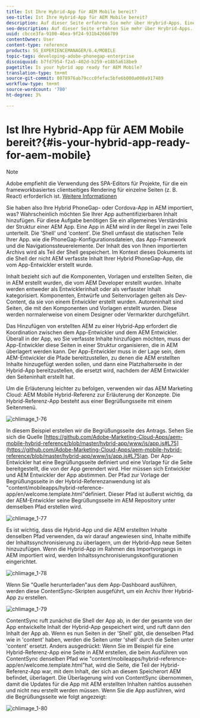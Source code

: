 ```yaml
---
title: Ist Ihre Hybrid-App für AEM Mobile bereit?
seo-title: Ist Ihre Hybrid-App für AEM Mobile bereit?
description: Auf dieser Seite erfahren Sie mehr über Hrybrid-Apps. Eine App in AEM wird in der Regel in zwei Teile unterteilt. Die 'Shell' und 'content' und diese Seite bieten weitere Einblicke zu diesen Themen.
seo-description: Auf dieser Seite erfahren Sie mehr über Hrybrid-Apps. Eine App in AEM wird in der Regel in zwei Teile unterteilt. Die 'Shell' und 'content' und diese Seite bieten weitere Einblicke zu diesen Themen.
uuid: cbcce3fa-9100-46ea-9f24-931b42666709
contentOwner: User
content-type: reference
products: SG_EXPERIENCEMANAGER/6.4/MOBILE
topic-tags: developing-adobe-phonegap-enterprise
discoiquuid: b7fd7954-f2a5-402d-b259-e18b5a618be9
pagetitle: Is your hybrid app ready for AEM Mobile?
translation-type: tm+mt
source-git-commit: 8078976ab79ccc0fefac5bfe6b000a008a917489
workflow-type: tm+mt
source-wordcount: '780'
ht-degree: 3%

---
```



# Ist Ihre Hybrid-App für AEM Mobile bereit?{#is-your-hybrid-app-ready-for-aem-mobile}

>[!NOTE]
>
>Adobe empfiehlt die Verwendung des SPA-Editors für Projekte, für die ein frameworkbasiertes clientseitiges Rendering für einzelne Seiten (z. B. React) erforderlich ist. [Weitere Informationen](/help/sites-developing/spa-overview.md)

Sie haben also Ihre Hybrid PhoneGap- oder Cordova-App in AEM importiert, was? Wahrscheinlich möchten Sie Ihrer App authentifizierbaren Inhalt hinzufügen. Für diese Aufgabe benötigen Sie ein allgemeines Verständnis der Struktur einer AEM App. Eine App in AEM wird in der Regel in zwei Teile unterteilt. Die &#39;Shell&#39; und &#39;content&#39;. Die Shell umfasst die statischen Teile Ihrer App. wie die PhoneGap-Konfigurationsdateien, das App-Framework und die Navigationssteuerelemente. Der Inhalt des von Ihnen importierten Archivs wird als Teil der Shell gespeichert. Im Kontext dieses Dokuments ist die Shell der nicht AEM verfasste Inhalt Ihrer Hybrid PhoneGap-App, die vom App-Entwickler erstellt wurde.

Inhalt bezieht sich auf die Komponenten, Vorlagen und erstellten Seiten, die in AEM erstellt wurden, die vom AEM Developer erstellt wurden. Inhalte werden entweder als Entwicklerinhalt oder als verfasster Inhalt kategorisiert. Komponenten, Entwürfe und Seitenvorlagen gelten als Dev-Content, da sie von einem Entwickler erstellt wurden. Autoreninhalt sind Seiten, die mit den Komponenten und Vorlagen erstellt wurden. Diese werden normalerweise von einem Designer oder Vermarkter durchgeführt.

Das Hinzufügen von erstellten AEM zu einer Hybrid-App erfordert die Koordination zwischen dem App-Entwickler und dem AEM Entwickler. Überall in der App, wo Sie verfasste Inhalte hinzufügen möchten, muss der App-Entwickler diese Seiten in einer Struktur organisieren, die in AEM überlagert werden kann. Der App-Entwickler muss in der Lage sein, dem AEM-Entwickler die Pfade bereitzustellen, zu denen die AEM erstellten Inhalte hinzugefügt werden sollen, und dann eine Platzhalterseite in der Hybrid-App bereitzustellen, die ersetzt wird, nachdem der AEM Entwickler den Seiteninhalt erstellt hat.

Um die Erläuterung leichter zu befolgen, verwenden wir das AEM Marketing Cloud: AEM Mobile Hybrid-Referenz zur Erläuterung der Konzepte. Die Hybrid-Referenz-App besteht aus einer Begrüßungsseite mit einem Seitenmenü.

![chlimage_1-76](assets/chlimage_1-76.png)

In diesem Beispiel erstellen wir die Begrüßungsseite des Antrags. Sehen Sie sich die Quelle [https://github.com/Adobe-Marketing-Cloud-Apps/aem-mobile-hybrid-reference/blob/master/hybrid-app/www/js/app.js#L75](https://github.com/Adobe-Marketing-Cloud-Apps/aem-mobile-hybrid-reference/blob/master/hybrid-app/www/js/app.js#L75)an. Der App-Entwickler hat eine Begrüßungsseite definiert und eine Vorlage für die Seite bereitgestellt, die von der App gerendert wird. Hier müssen sich Entwickler und AEM Entwickler der App abstimmen. Der Pfad zur Vorlage der Begrüßungsseite in der Hybrid-Referenzanwendung ist als &quot;content/mobileapps/hybrid-reference-app/en/welcome.template.html&quot;definiert. Dieser Pfad ist äußerst wichtig, da der AEM-Entwickler seine Begrüßungsseite im AEM Repository unter demselben Pfad erstellen wird.

![chlimage_1-77](assets/chlimage_1-77.png)

Es ist wichtig, dass die Hybrid-App und die AEM erstellten Inhalte denselben Pfad verwenden, da wir darauf angewiesen sind, Inhalte mithilfe der Inhaltssynchronisierung zu überlagern, um der Hybrid-App neue Seiten hinzuzufügen. Wenn die Hybrid-App im Rahmen des Importvorgangs in AEM importiert wird, werden Inhaltssynchronisierungskonfigurationen eingerichtet.

![chlimage_1-78](assets/chlimage_1-78.png)

Wenn Sie &quot;Quelle herunterladen&quot;aus dem App-Dashboard ausführen, werden diese ContentSync-Skripten ausgeführt, um ein Archiv Ihrer Hybrid-App zu erstellen.

![chlimage_1-79](assets/chlimage_1-79.png)

ContentSync ruft zunächst die Shell der App ab, in der der gesamte von der App entwickelte Inhalt der Hybrid-App gespeichert wird, und ruft dann den Inhalt der App ab. Wenn es nun Seiten in der &#39;Shell&#39; gibt, die denselben Pfad wie in &#39;content&#39; haben, werden die Seiten unter &#39;shell&#39; durch die Seiten unter &#39;content&#39; ersetzt. Anders ausgedrückt: Wenn Sie im Beispiel für eine Hybrid-Referenz-App eine Seite in AEM erstellen, die beim Ausführen von ContentSync denselben Pfad wie &quot;content/mobileapps/hybrid-reference-app/en/welcome.template.html&quot;hat, wird die Seite, die Teil der Hybrid-Referenz-App war, mit dem Inhalt, der sich an diesem Speicherort AEM befindet, überlagert. Die Überlagerung wird von ContentSync übernommen, damit die Updates für die App mit AEM erstellten Inhalten nahtlos aussehen und nicht neu erstellt werden müssen. Wenn Sie die App ausführen, wird die Begrüßungsseite wie folgt angezeigt:

![chlimage_1-80](assets/chlimage_1-80.png)
